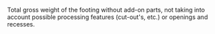 Total gross weight of the footing without add-on parts, not taking into account possible processing features (cut-out's, etc.) or openings and recesses.
